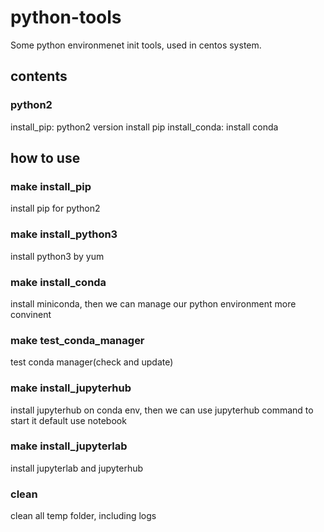 # python-tools
Some python environmenet init tools, used in centos system.


## contents
### python2
install_pip: python2 version install pip
install_conda: install conda

## how to use
### make install_pip
install pip for python2

### make install_python3
install python3 by yum

### make install_conda
install miniconda, then we can manage our python environment more convinent

### make test_conda_manager
test conda manager(check and update)

### make install_jupyterhub
install jupyterhub on conda env, then we can use jupyterhub command to start it
default use notebook

### make install_jupyterlab
install jupyterlab and jupyterhub

### clean
clean all temp folder, including logs